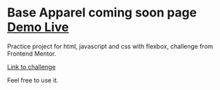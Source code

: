 
# Base Apparel coming soon page [Demo Live](https://moguelor.github.io/challenge-base-apparel-coming-soon/)

Practice project for html, javascript and css with flexbox, challenge from Frontend Mentor.

[Link to challenge](https://www.frontendmentor.io/challenges/base-apparel-coming-soon-page-5d46b47f8db8a7063f9331a0)


Feel free to use it. 
